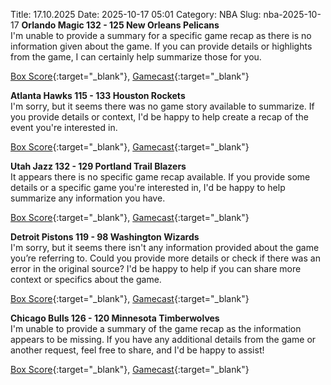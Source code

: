 Title: 17.10.2025
Date: 2025-10-17 05:01
Category: NBA 
Slug: nba-2025-10-17 
**Orlando Magic 132 - 125 New Orleans Pelicans**  
I'm unable to provide a summary for a specific game recap as there is no information given about the game. If you can provide details or highlights from the game, I can certainly help summarize those for you. 

[Box Score](/game/nop-vs-orl-0012500023/box-score){:target="_blank"}, [Gamecast](/game/nop-vs-orl-0012500023){:target="_blank"}<br>

**Atlanta Hawks 115 - 133 Houston Rockets**  
I'm sorry, but it seems there was no game story available to summarize. If you provide details or context, I'd be happy to help create a recap of the event you're interested in. 

[Box Score](/game/hou-vs-atl-0012500024/box-score){:target="_blank"}, [Gamecast](/game/hou-vs-atl-0012500024){:target="_blank"}<br>

**Utah Jazz 132 - 129 Portland Trail Blazers**  
It appears there is no specific game recap available. If you provide some details or a specific game you're interested in, I'd be happy to help summarize any information you have. 

[Box Score](/game/por-vs-uta-0012500025/box-score){:target="_blank"}, [Gamecast](/game/por-vs-uta-0012500025){:target="_blank"}<br>

**Detroit Pistons 119 - 98 Washington Wizards**  
I'm sorry, but it seems there isn't any information provided about the game you’re referring to. Could you provide more details or check if there was an error in the original source? I'd be happy to help if you can share more context or specifics about the game. 

[Box Score](/game/was-vs-det-0012500063/box-score){:target="_blank"}, [Gamecast](/game/was-vs-det-0012500063){:target="_blank"}<br>

**Chicago Bulls 126 - 120 Minnesota Timberwolves**  
I'm unable to provide a summary of the game recap as the information appears to be missing. If you have any additional details from the game or another request, feel free to share, and I'd be happy to assist! 

[Box Score](/game/min-vs-chi-0012500064/box-score){:target="_blank"}, [Gamecast](/game/min-vs-chi-0012500064){:target="_blank"}<br>

